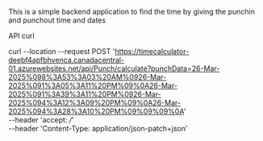 This is a simple backend application to find the time by giving the punchin and punchout time and dates

API curl

curl --location --request POST 'https://timecalculator-deebf4apfbhvenca.canadacentral-01.azurewebsites.net/api/Punch/calculate?punchData=26-Mar-2025%098%3A53%3A03%20AM%0926-Mar-2025%091%3A05%3A11%20PM%09%0A26-Mar-2025%091%3A39%3A11%20PM%0926-Mar-2025%094%3A12%3A09%20PM%09%0A26-Mar-2025%094%3A28%3A10%20PM%09%09%09%0A' \
--header 'accept: */*' \
--header 'Content-Type: application/json-patch+json'
